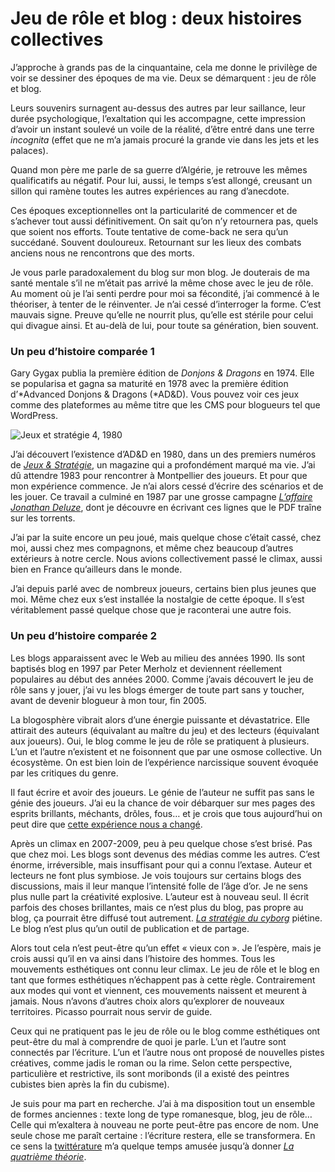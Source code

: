# Jeu de rôle et blog&nbsp;: deux histoires collectives

J’approche à grands pas de la cinquantaine, cela me donne le privilège de voir se dessiner des époques de ma vie. Deux se démarquent : jeu de rôle et blog.<span id="more-30574"></span>

Leurs souvenirs surnagent au-dessus des autres par leur saillance, leur durée psychologique, l’exaltation qui les accompagne, cette impression d’avoir un instant soulevé un voile de la réalité, d’être entré dans une terre *incognita* (effet que ne m’a jamais procuré la grande vie dans les jets et les palaces).

Quand mon père me parle de sa guerre d’Algérie, je retrouve les mêmes qualificatifs au négatif. Pour lui, aussi, le temps s’est allongé, creusant un sillon qui ramène toutes les autres expériences au rang d’anecdote.

Ces époques exceptionnelles ont la particularité de commencer et de s’achever tout aussi définitivement. On sait qu’on n’y retournera pas, quels que soient nos efforts. Toute tentative de come-back ne sera qu’un succédané. Souvent douloureux. Retournant sur les lieux des combats anciens nous ne rencontrons que des morts.

Je vous parle paradoxalement du blog sur mon blog. Je douterais de ma santé mentale s’il ne m’était pas arrivé la même chose avec le jeu de rôle. Au moment où je l’ai senti perdre pour moi sa fécondité, j’ai commencé à le théoriser, à tenter de le réinventer. Je n’ai cessé d’interroger la forme. C’est mauvais signe. Preuve qu’elle ne nourrit plus, qu’elle est stérile pour celui qui divague ainsi. Et au-delà de lui, pour toute sa génération, bien souvent.

### Un peu d’histoire comparée 1

Gary Gygax publia la première édition de *Donjons &amp; Dragons* en 1974. Elle se popularisa et gagna sa maturité en 1978 avec la première édition d’*Advanced Donjons &amp; Dragons (*AD&amp;D). Vous pouvez voir ces jeux comme des plateformes au même titre que les CMS pour blogueurs tel que WordPress.

![Jeux et stratégie 4, 1980](/images_tc/2013/01/jets.jpg)

J’ai découvert l’existence d’AD&amp;D en 1980, dans un des premiers numéros de [*Jeux &amp; Stratégie*](http://fr.wikipedia.org/wiki/Jeux_et_Strat%C3%A9gie), un magazine qui a profondément marqué ma vie. J’ai dû attendre 1983 pour rencontrer à Montpellier des joueurs. Et pour que mon expérience commence. Je n’ai alors cessé d’écrire des scénarios et de les jouer. Ce travail a culminé en 1987 par une grosse campagne [*L’affaire Jonathan Deluze*](http://www.tentacules.net/index.php?id=1165), dont je découvre en écrivant ces lignes que le PDF traîne sur les torrents.

J’ai par la suite encore un peu joué, mais quelque chose c’était cassé, chez moi, aussi chez mes compagnons, et même chez beaucoup d’autres extérieurs à notre cercle. Nous avions collectivement passé le climax, aussi bien en France qu’ailleurs dans le monde.

J’ai depuis parlé avec de nombreux joueurs, certains bien plus jeunes que moi. Même chez eux s’est installée la nostalgie de cette époque. Il s’est véritablement passé quelque chose que je raconterai une autre fois.

### Un peu d’histoire comparée 2

Les blogs apparaissent avec le Web au milieu des années 1990. Ils sont baptisés blog en 1997 par Peter Merholz et deviennent réellement populaires au début des années 2000. Comme j’avais découvert le jeu de rôle sans y jouer, j’ai vu les blogs émerger de toute part sans y toucher, avant de devenir blogueur à mon tour, fin 2005.

La blogosphère vibrait alors d’une énergie puissante et dévastatrice. Elle attirait des auteurs (équivalant au maître du jeu) et des lecteurs (équivalant aux joueurs). Oui, le blog comme le jeu de rôle se pratiquent à plusieurs. L’un et l’autre n’existent et ne foisonnent que par une osmose collective. Un écosystème. On est bien loin de l’expérience narcissique souvent évoquée par les critiques du genre.

Il faut écrire et avoir des joueurs. Le génie de l’auteur ne suffit pas sans le génie des joueurs. J’ai eu la chance de voir débarquer sur mes pages des esprits brillants, méchants, drôles, fous… et je crois que tous aujourd’hui on peut dire que [cette expérience nous a changé](https://tcrouzet.com/2013/01/21/le-blog-une-pratique-depassee/#comment-143019).

Après un climax en 2007-2009, peu à peu quelque chose s’est brisé. Pas que chez moi. Les blogs sont devenus des médias comme les autres. C’est énorme, irréversible, mais insuffisant pour qui a connu l’extase. Auteur et lecteurs ne font plus symbiose. Je vois toujours sur certains blogs des discussions, mais il leur manque l’intensité folle de l’âge d’or. Je ne sens plus nulle part la créativité explosive. L’auteur est à nouveau seul. Il écrit parfois des choses brillantes, mais ce n’est plus du blog, pas propre au blog, ça pourrait être diffusé tout autrement. [*La stratégie du cyborg*](https://tcrouzet.com/la-strategie-du-cyborg/) piétine. Le blog n’est plus qu’un outil de publication et de partage.

Alors tout cela n’est peut-être qu’un effet « vieux con ». Je l’espère, mais je crois aussi qu’il en va ainsi dans l’histoire des hommes. Tous les mouvements esthétiques ont connu leur climax. Le jeu de rôle et le blog en tant que formes esthétiques n’échappent pas à cette règle. Contrairement aux modes qui vont et viennent, ces mouvements naissent et meurent à jamais. Nous n’avons d’autres choix alors qu’explorer de nouveaux territoires. Picasso pourrait nous servir de guide.

Ceux qui ne pratiquent pas le jeu de rôle ou le blog comme esthétiques ont peut-être du mal à comprendre de quoi je parle. L’un et l’autre sont connectés par l’écriture. L’un et l’autre nous ont proposé de nouvelles pistes créatives, comme jadis le roman ou la rime. Selon cette perspective, particulière et restrictive, ils sont moribonds (il a existé des peintres cubistes bien après la fin du cubisme).

Je suis pour ma part en recherche. J’ai à ma disposition tout un ensemble de formes anciennes : texte long de type romanesque, blog, jeu de rôle… Celle qui m’exaltera à nouveau ne porte peut-être pas encore de nom. Une seule chose me paraît certaine : l’écriture restera, elle se transformera. En ce sens la [twittérature](https://tcrouzet.com/la-quatrieme-theorie/la-quatrieme-theorie-liens/) m’a quelque temps amusée jusqu’à donner [*La quatrième théorie*](https://tcrouzet.com/la-quatrieme-theorie/).
